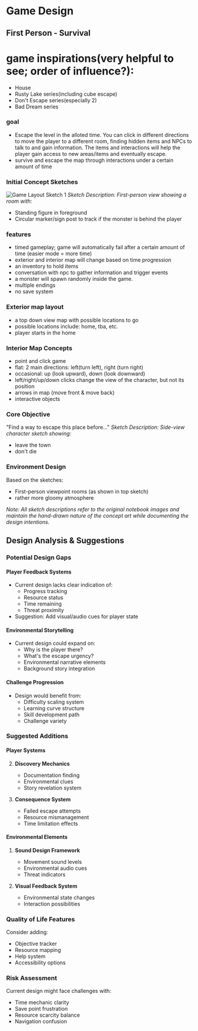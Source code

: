 
# Game Design
## First Person - Survival
# game inspirations(very helpful to see; order of influence?):
- House
- Rusty Lake series(including cube escape)
- Don't Escape series(especially 2)
- Bad Dream series

### goal
- Escape the level in the alloted time. You can click in different directions to move the player to a different room, finding hidden items and NPCs to talk to and gain information. The items and interactions will help the player gain access to new areas/items and eventually escape.
- survive and escape the map through interactions under a certain amount of time


### Initial Concept Sketches
![Game Layout Sketch 1](https://github.com/avivpilipski/KZgameDesign/blob/main/gameDesign.jpg)
*Sketch Description: First-person view showing a room with:*
- Standing figure in foreground
- Circular marker/sign post to track if the monster is behind the player

### features
- timed gameplay; game will automatically fail after a certain amount of time (easier mode = more time)
- exterior and interior map will change based on time progression
- an inventory to hold items
- conversation with npc to gather information and trigger events
- a monster will spawn randomly inside the game. 
- multiple endings
- no save system

### Exterior map layout
- a top down view map with possible locations to go
- possible locations include: home, tba, etc. 
- player starts in the home

### Interior Map Concepts
- point and click game
- flat: 2 main directions: left(turn left), right (turn right)
- occasional: up (look upward), down (look downward)
- left/right/up/down clicks change the view of the character, but not its position
- arrows in map (move front & move back)
- interactive objects

### Core Objective
"Find a way to escape this place before..."
*Sketch Description: Side-view character sketch showing:*
- leave the town 
- don't die

### Environment Design
Based on the sketches:
- First-person viewpoint rooms (as shown in top sketch)
- rather more gloomy atmosphere

*Note: All sketch descriptions refer to the original notebook images and maintain the hand-drawn nature of the concept art while documenting the design intentions.*

## Design Analysis & Suggestions

### Potential Design Gaps

#### Player Feedback Systems
- Current design lacks clear indication of:
  - Progress tracking
  - Resource status
  - Time remaining
  - Threat proximity
- Suggestion: Add visual/audio cues for player state


#### Environmental Storytelling
- Current design could expand on:
  - Why is the player there?
  - What's the escape urgency?
  - Environmental narrative elements
  - Background story integration

#### Challenge Progression
- Design would benefit from:
  - Difficulty scaling system
  - Learning curve structure
  - Skill development path
  - Challenge variety

### Suggested Additions

#### Player Systems
2. **Discovery Mechanics**
   - Documentation finding
   - Environmental clues
   - Story revelation system

3. **Consequence System**
   - Failed escape attempts
   - Resource mismanagement
   - Time limitation effects

#### Environmental Elements
1. **Sound Design Framework**
   - Movement sound levels
   - Environmental audio cues
   - Threat indicators

2. **Visual Feedback System**
   - Environmental state changes
   - Interaction possibilities

### Quality of Life Features
Consider adding:
- Objective tracker
- Resource mapping
- Help system
- Accessibility options

### Risk Assessment
Current design might face challenges with:
- Time mechanic clarity
- Save point frustration
- Resource scarcity balance
- Navigation confusion